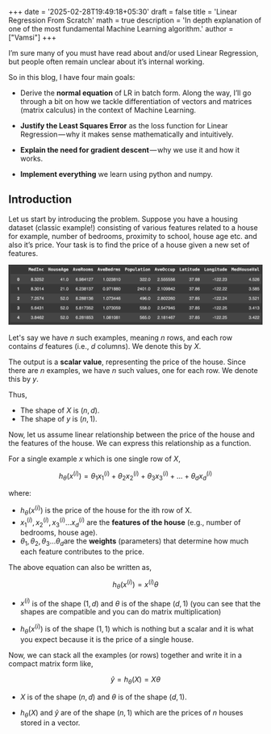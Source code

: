 +++
date = '2025-02-28T19:49:18+05:30'
draft = false
title = 'Linear Regression From Scratch'
math = true
description = 'In depth explanation of one of the most fundamental Machine Learning algorithm.'
author = ["Vamsi"]
+++

I’m sure many of you must have read about and/or used Linear Regression, but people often remain unclear about it’s internal working.

So in this blog, I have four main goals:

- Derive the **normal equation** of LR in batch form. Along the way, I’ll go through a bit on how we tackle differentiation of vectors and matrices (matrix calculus) in the context of Machine Learning.

- **Justify the Least Squares Error** as the loss function for Linear Regression — why it makes sense mathematically and intuitively.

- **Explain the need for gradient descent** — why we use it and how it works.

- **Implement everything** we learn using python and numpy.

## Introduction

Let us start by introducing the problem. Suppose you have a housing dataset (classic example!) consisting of various features related to a house for example, number of bedrooms, proximity to school, house age etc. and also it’s price. Your task is to find the price of a house given a new set of features.

![Example of California Housing Dataset](/assets/images/linear_regression/california_housing_dataset.png)

Let's say we have $n$ such examples, meaning $n$ rows, and each row contains $d$ features (i.e., $d$ columns). We denote this by $X$.

The output is a **scalar value**, representing the price of the house. Since there are $n$ examples, we have $n$ such values, one for each row. We denote this by $y$.

Thus,
- The shape of $X$ is $(n,d)$.
- The shape of $y$ is $(n,1)$.

Now, let us assume linear relationship between the price of the house and the features of the house. We can express this relationship as a function. 

For a single example $x$ which is one single row of $X$,

$$
h_{\theta}(x^{(i)}) = \theta_{1} x_1^{(i)} + \theta_{2} x_2^{(i)} + \theta_{3} x_3^{(i)} + \dots + \theta_{d} x_d^{(i)}
$$

where:
- $h_θ(x^{(i)})$ is the price of the house for the ith row of X. 
- $x_1^{(i)},x_2^{(i)},x_3^{(i)} \dots x_d^{(i)}$ are the **features of the house** (e.g., number of bedrooms, house age).
- $θ_1,θ_2,θ_3 \dots θ_d$​ are the **weights** (parameters) that determine how much each feature contributes to the price.

The above equation can also be written as,

$$
h_{\theta}(x^{(i)}) = x^{(i)} {\theta}
$$

- $x^{(i)}$ is of the shape $(1,d)$ and $θ$ is of the shape $(d,1)$ (you can see that the shapes are compatible and you can do matrix multiplication)

- $h_θ(x^{(i)})$ is of the shape $(1,1)$ which is nothing but a scalar and it is what you expect because it is the price of a single house.

Now, we can stack all the examples (or rows) together and write it in a compact matrix form like,

$$
\hat{y} = h_{\theta}(X) =  X \theta
$$

- $X$ is of the shape $(n,d)$ and $θ$ is of the shape $(d,1)$.

- $h_θ(X)$ and $\hat{y}$ are of the shape $(n,1)$ which are the prices of $n$ houses stored in a vector.

